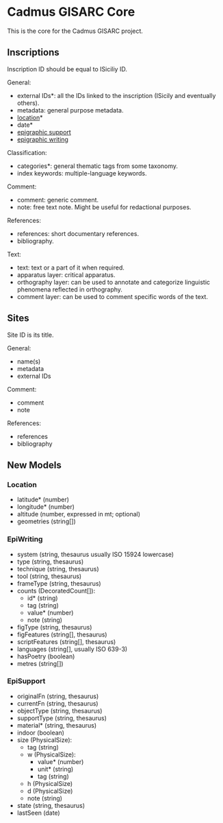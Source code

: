 # Cadmus GISARC Core

This is the core for the Cadmus GISARC project.

## Inscriptions

Inscription ID should be equal to ISiciliy ID.

General:

- external IDs\*: all the IDs linked to the inscription (ISicily and eventually others).
- metadata: general purpose metadata.
- [location](#location)\*
- date\*
- [epigraphic support](#episupport)
- [epigraphic writing](#epiwriting)

Classification:

- categories\*: general thematic tags from some taxonomy.
- index keywords: multiple-language keywords.

Comment:

- comment: generic comment.
- note: free text note. Might be useful for redactional purposes.

References:

- references: short documentary references.
- bibliography.

Text:

- text: text or a part of it when required.
- apparatus layer: critical apparatus.
- orthography layer: can be used to annotate and categorize linguistic phenomena reflected in orthography.
- comment layer: can be used to comment specific words of the text.

## Sites

Site ID is its title.

General:

- name(s)
- metadata
- external IDs

Comment:

- comment
- note

References:

- references
- bibliography

## New Models

### Location

- latitude\* (number)
- longitude\* (number)
- altitude (number, expressed in mt; optional)
- geometries (string[])

### EpiWriting

- system (string, thesaurus usually ISO 15924 lowercase)
- type (string, thesaurus)
- technique (string, thesaurus)
- tool (string, thesaurus)
- frameType (string, thesaurus)
- counts (DecoratedCount[]):
  - id\* (string)
  - tag (string)
  - value\* (number)
  - note (string)
- figType (string, thesaurus)
- figFeatures (string[], thesaurus)
- scriptFeatures (string[], thesaurus)
- languages (string[], usually ISO 639-3)
- hasPoetry (boolean)
- metres (string[])

### EpiSupport

- originalFn (string, thesaurus)
- currentFn (string, thesaurus)
- objectType (string, thesaurus)
- supportType (string, thesaurus)
- material\* (string, thesaurus)
- indoor (boolean)
- size (PhysicalSize):
  - tag (string)
  - w (PhysicalSize):
    - value\* (number)
    - unit\* (string)
    - tag (string)
  - h (PhysicalSize)
  - d (PhysicalSize)
  - note (string)
- state (string, thesaurus)
- lastSeen (date)
